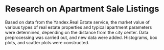# Research on Apartment Sale Listings

Based on data from the Yandex.Real Estate service, the market value of various types of real estate properties and typical apartment parameters were determined, depending on the distance from the city center. Data preprocessing was carried out, and new data were added. Histograms, box plots, and scatter plots were constructed.
